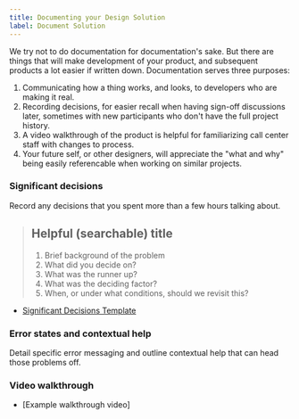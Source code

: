 ```yaml
---
title: Documenting your Design Solution
label: Document Solution
---
```

We try not to do documentation for documentation's sake. But there are things that will make development of your product, and subsequent products a lot easier if written down. Documentation serves three purposes:
1. Communicating how a thing works, and looks, to developers who are making it real.
2. Recording decisions, for easier recall when having sign-off discussions later, sometimes with new participants who don't have the full project history.
3. A video walkthrough of the product is helpful for familiarizing call center staff with changes to process.
4. Your future self, or other designers, will appreciate the "what and why" being easily referencable when working on similar projects.

### Significant decisions
Record any decisions that you spent more than a few hours talking about.
> ## Helpful (searchable) title
> 1. Brief background of the problem
> 2. What did you decide on?
> 3. What was the runner up?
> 4. What was the deciding factor?
> 5. When, or under what conditions, should we revisit this?
- [Significant Decisions Template]()

### Error states and contextual help
Detail specific error messaging and outline contextual help that can head those problems off.

### Video walkthrough
- [Example walkthrough video]
